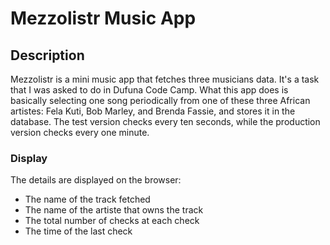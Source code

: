 # Mezzolistr Music App

## Description

Mezzolistr is a mini music app that fetches three musicians data. It's a task that I was asked to do in Dufuna Code Camp.
What this app does is basically selecting one song periodically from one of these three African artistes: Fela Kuti, Bob Marley, and Brenda Fassie, and stores it in the database. The test version checks every ten seconds, while the production version checks every one minute.

### Display

The details are displayed on the browser:
- The name of the track fetched
- The name of the artiste that owns the track
- The total number of checks at each check
- The time of the last check